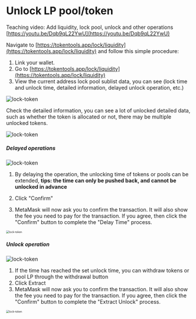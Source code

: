 # Unlock LP pool/token

Teaching video: Add liquidity, lock pool, unlock and other operations [https://youtu.be/Dqb9qL22YwU](https://youtu.be/Dqb9qL22YwU)



Navigate to [https://tokentools.app/lock/liquidity](https://tokentools.app/lock/liquidity) and follow this simple procedure:

1. Link your wallet.
2. Go to [https://tokentools.app/lock/liquidity](https://tokentools.app/lock/liquidity)
3. View the current address lock pool sublist data, you can see (lock time and unlock time, detailed information, delayed unlock operation, etc.)

![lock-token](../.gitbook/assets/lock/Snipaste_2022-11-26_12-16-37.png)

Check the detailed information, you can see a lot of unlocked detailed data, such as whether the token is allocated or not, there may be multiple unlocked tokens.

![lock-token](../.gitbook/assets/lock/Snipaste_2022-11-26_12-20-53.png)

##### Delayed operations

![lock-token](../.gitbook/assets/lock/Snipaste_2022-11-26_12-21-29.png)

1. By delaying the operation, the unlocking time of tokens or pools can be extended, **tips: the time can only be pushed back, and cannot be unlocked in advance**

2. Click "Confirm"
3. MetaMask will now ask you to confirm the transaction. It will also show the fee you need to pay for the transaction. If you agree, then click the "Confirm" button to complete the "Delay Time" process.

<img src="../.gitbook/assets/lock/Snipaste_2022-11-26_12-28-41.png" alt="lock-token" style="zoom:50%;" />



##### Unlock operation

![lock-token](../.gitbook/assets/lock/Snipaste_2022-11-26_12-31-32.png)

1. If the time has reached the set unlock time, you can withdraw tokens or pool LP through the withdrawal button
2. Click Extract
3. MetaMask will now ask you to confirm the transaction. It will also show the fee you need to pay for the transaction. If you agree, then click the "Confirm" button to complete the "Extract Unlock" process.

<img src="../.gitbook/assets/lock/Snipaste_2022-11-26_12-28-41.png" alt="lock-token" style="zoom:50%;" />
